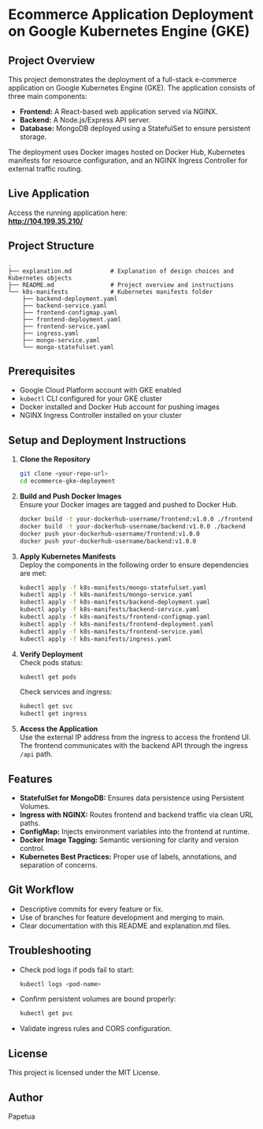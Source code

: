 # Ecommerce Application Deployment on Google Kubernetes Engine (GKE)

## Project Overview

This project demonstrates the deployment of a full-stack e-commerce application on Google Kubernetes Engine (GKE). The application consists of three main components:

- **Frontend:** A React-based web application served via NGINX.
- **Backend:** A Node.js/Express API server.
- **Database:** MongoDB deployed using a StatefulSet to ensure persistent storage.

The deployment uses Docker images hosted on Docker Hub, Kubernetes manifests for resource configuration, and an NGINX Ingress Controller for external traffic routing.

## Live Application

Access the running application here:  
**http://104.199.35.210/**

## Project Structure

```
.
├── explanation.md           # Explanation of design choices and Kubernetes objects
├── README.md                # Project overview and instructions
└── k8s-manifests            # Kubernetes manifests folder
    ├── backend-deployment.yaml
    ├── backend-service.yaml
    ├── frontend-configmap.yaml
    ├── frontend-deployment.yaml
    ├── frontend-service.yaml
    ├── ingress.yaml
    ├── mongo-service.yaml
    └── mongo-statefulset.yaml
```

## Prerequisites

- Google Cloud Platform account with GKE enabled  
- `kubectl` CLI configured for your GKE cluster  
- Docker installed and Docker Hub account for pushing images  
- NGINX Ingress Controller installed on your cluster

## Setup and Deployment Instructions

1. **Clone the Repository**  
   ```bash
   git clone <your-repo-url>
   cd ecommerce-gke-deployment
   ```

2. **Build and Push Docker Images**  
   Ensure your Docker images are tagged and pushed to Docker Hub.  
   ```bash
   docker build -t your-dockerhub-username/frontend:v1.0.0 ./frontend
   docker build -t your-dockerhub-username/backend:v1.0.0 ./backend
   docker push your-dockerhub-username/frontend:v1.0.0
   docker push your-dockerhub-username/backend:v1.0.0
   ```

3. **Apply Kubernetes Manifests**  
   Deploy the components in the following order to ensure dependencies are met:  
   ```bash
   kubectl apply -f k8s-manifests/mongo-statefulset.yaml
   kubectl apply -f k8s-manifests/mongo-service.yaml
   kubectl apply -f k8s-manifests/backend-deployment.yaml
   kubectl apply -f k8s-manifests/backend-service.yaml
   kubectl apply -f k8s-manifests/frontend-configmap.yaml
   kubectl apply -f k8s-manifests/frontend-deployment.yaml
   kubectl apply -f k8s-manifests/frontend-service.yaml
   kubectl apply -f k8s-manifests/ingress.yaml
   ```

4. **Verify Deployment**  
   Check pods status:  
   ```bash
   kubectl get pods
   ```  
   Check services and ingress:  
   ```bash
   kubectl get svc
   kubectl get ingress
   ```

5. **Access the Application**  
   Use the external IP address from the ingress to access the frontend UI. The frontend communicates with the backend API through the ingress `/api` path.

## Features

- **StatefulSet for MongoDB:** Ensures data persistence using Persistent Volumes.  
- **Ingress with NGINX:** Routes frontend and backend traffic via clean URL paths.  
- **ConfigMap:** Injects environment variables into the frontend at runtime.  
- **Docker Image Tagging:** Semantic versioning for clarity and version control.  
- **Kubernetes Best Practices:** Proper use of labels, annotations, and separation of concerns.

## Git Workflow

- Descriptive commits for every feature or fix.  
- Use of branches for feature development and merging to main.  
- Clear documentation with this README and explanation.md files.

## Troubleshooting

- Check pod logs if pods fail to start:  
  ```bash
  kubectl logs <pod-name>
  ```  
- Confirm persistent volumes are bound properly:  
  ```bash
  kubectl get pvc
  ```  
- Validate ingress rules and CORS configuration.

## License

This project is licensed under the MIT License.

## Author

Papetua